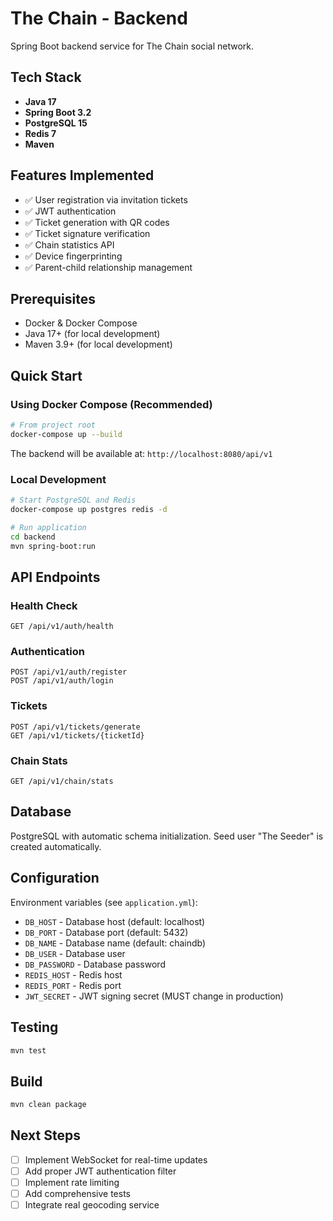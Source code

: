 # The Chain - Backend

Spring Boot backend service for The Chain social network.

## Tech Stack

- **Java 17**
- **Spring Boot 3.2**
- **PostgreSQL 15**
- **Redis 7**
- **Maven**

## Features Implemented

- ✅ User registration via invitation tickets
- ✅ JWT authentication
- ✅ Ticket generation with QR codes
- ✅ Ticket signature verification
- ✅ Chain statistics API
- ✅ Device fingerprinting
- ✅ Parent-child relationship management

## Prerequisites

- Docker & Docker Compose
- Java 17+ (for local development)
- Maven 3.9+ (for local development)

## Quick Start

### Using Docker Compose (Recommended)

```bash
# From project root
docker-compose up --build
```

The backend will be available at: `http://localhost:8080/api/v1`

### Local Development

```bash
# Start PostgreSQL and Redis
docker-compose up postgres redis -d

# Run application
cd backend
mvn spring-boot:run
```

## API Endpoints

### Health Check
```
GET /api/v1/auth/health
```

### Authentication
```
POST /api/v1/auth/register
POST /api/v1/auth/login
```

### Tickets
```
POST /api/v1/tickets/generate
GET /api/v1/tickets/{ticketId}
```

### Chain Stats
```
GET /api/v1/chain/stats
```

## Database

PostgreSQL with automatic schema initialization. Seed user "The Seeder" is created automatically.

## Configuration

Environment variables (see `application.yml`):

- `DB_HOST` - Database host (default: localhost)
- `DB_PORT` - Database port (default: 5432)
- `DB_NAME` - Database name (default: chaindb)
- `DB_USER` - Database user
- `DB_PASSWORD` - Database password
- `REDIS_HOST` - Redis host
- `REDIS_PORT` - Redis port
- `JWT_SECRET` - JWT signing secret (MUST change in production)

## Testing

```bash
mvn test
```

## Build

```bash
mvn clean package
```

## Next Steps

- [ ] Implement WebSocket for real-time updates
- [ ] Add proper JWT authentication filter
- [ ] Implement rate limiting
- [ ] Add comprehensive tests
- [ ] Integrate real geocoding service
